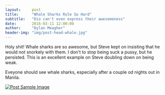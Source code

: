 ```yaml
---
layout:     post
title:      "Whale Sharks Rule So Hard"
subtitle:   "Dio can't even express their awesomeness"
date:       2016-03-11 12:00:00
author:     "Dylan Meagher"
header-img: "img/post-head-whale.jpg"
---
```


<p>Holy shit! Whale sharks are so awesome, but Steve kept on insisting that he would not snorkely with them. I don't to stop being suck a pussy, but he persisted.  This is an excellent example on Steve doubling down on being weak.</p>

<p>Eveyone should see whale sharks, especially after a couple od nights out in Manila.</p>


<a href="#">
    <img src="{{ site.baseurl }}/img/post-body-whale.jpg" alt="Post Sample Image">
</a>
